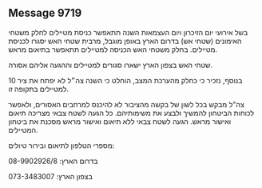 ## Message 9719

בשל אירועי יום הזיכרון ויום העצמאות השנה תתאפשר כניסת מטיילים לחלק משטחי האימונים (שטחי אש) בדרום הארץ באופן מוגבל, מרבית שטחי האש יסגרו לכניסת מטיילים.
בחלק משטחי האש הכניסה למטיילים תתאפשר בתיאום מראש.

שטחי האש בצפון הארץ ישארו סגורים למטיילים וההגעה אליהם אסורה.

בנוסף, נזכיר כי כחלק מהערכת המצב, הוחלט כי השנה צה״ל לא יפתח את ציר 10 למטיילים בתקופה זו.

צה"ל מבקש בכל לשון של בקשה מהציבור לא להיכנס למרחבים האסורים, ולאפשר לכוחות הביטחון להמשיך ולבצע את משימותיהם.
כל הגעה לשטח צבאי מצריכה תיאום ואישור מראש. הגעה לשטח צבאי ללא תיאום ואישור מראש מסכנת את ביטחון המטיילים.

מספרי הטלפון לתיאום ובירור טיולים: 

בדרום הארץ:
 08-9902926/8

בצפון הארץ: 
073-3483007

